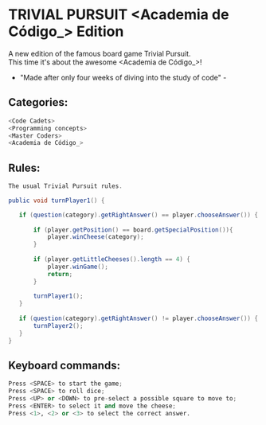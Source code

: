 # TRIVIAL PURSUIT <Academia de Código_> Edition

A new edition of the famous board game Trivial Pursuit. <br>
This time it's about the awesome <Academia de Código_>!

- "Made after only four weeks of diving into the study of code" -


## Categories:
```java
<Code Cadets>
<Programming concepts> 
<Master Coders>
<Academia de Código_>
```

## Rules:
```java
The usual Trivial Pursuit rules. 

public void turnPlayer1() {

   if (question(category).getRightAnswer() == player.chooseAnswer()) {
   
       if (player.getPosition() == board.getSpecialPosition()){
           player.winCheese(category);
       }
       
       if (player.getLittleCheeses().length == 4) {
           player.winGame();
           return;
       }
       
       turnPlayer1();
   }
   
   if (question(category).getRightAnswer() != player.chooseAnswer()) {
       turnPlayer2();
   }
}
```

## Keyboard commands:

```python
Press <SPACE> to start the game;
Press <SPACE> to roll dice;
Press <UP> or <DOWN> to pre-select a possible square to move to;
Press <ENTER> to select it and move the cheese;
Press <1>, <2> or <3> to select the correct answer.
```

